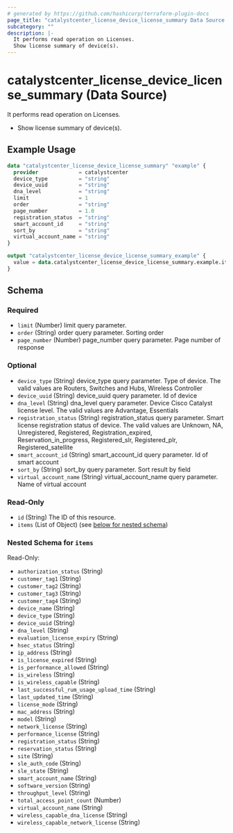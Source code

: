 ```yaml
---
# generated by https://github.com/hashicorp/terraform-plugin-docs
page_title: "catalystcenter_license_device_license_summary Data Source - terraform-provider-catalystcenter"
subcategory: ""
description: |-
  It performs read operation on Licenses.
  Show license summary of device(s).
---
```


# catalystcenter_license_device_license_summary (Data Source)

It performs read operation on Licenses.

- Show license summary of device(s).

## Example Usage

```terraform
data "catalystcenter_license_device_license_summary" "example" {
  provider             = catalystcenter
  device_type          = "string"
  device_uuid          = "string"
  dna_level            = "string"
  limit                = 1
  order                = "string"
  page_number          = 1.0
  registration_status  = "string"
  smart_account_id     = "string"
  sort_by              = "string"
  virtual_account_name = "string"
}

output "catalystcenter_license_device_license_summary_example" {
  value = data.catalystcenter_license_device_license_summary.example.items
}
```

<!-- schema generated by tfplugindocs -->
## Schema

### Required

- `limit` (Number) limit query parameter.
- `order` (String) order query parameter. Sorting order
- `page_number` (Number) page_number query parameter. Page number of response

### Optional

- `device_type` (String) device_type query parameter. Type of device. The valid values are Routers, Switches and Hubs, Wireless Controller
- `device_uuid` (String) device_uuid query parameter. Id of device
- `dna_level` (String) dna_level query parameter. Device Cisco Catalyst license level. The valid values are Advantage, Essentials
- `registration_status` (String) registration_status query parameter. Smart license registration status of device. The valid values are Unknown, NA, Unregistered, Registered, Registration_expired, Reservation_in_progress, Registered_slr, Registered_plr, Registered_satellite
- `smart_account_id` (String) smart_account_id query parameter. Id of smart account
- `sort_by` (String) sort_by query parameter. Sort result by field
- `virtual_account_name` (String) virtual_account_name query parameter. Name of virtual account

### Read-Only

- `id` (String) The ID of this resource.
- `items` (List of Object) (see [below for nested schema](#nestedatt--items))

<a id="nestedatt--items"></a>
### Nested Schema for `items`

Read-Only:

- `authorization_status` (String)
- `customer_tag1` (String)
- `customer_tag2` (String)
- `customer_tag3` (String)
- `customer_tag4` (String)
- `device_name` (String)
- `device_type` (String)
- `device_uuid` (String)
- `dna_level` (String)
- `evaluation_license_expiry` (String)
- `hsec_status` (String)
- `ip_address` (String)
- `is_license_expired` (String)
- `is_performance_allowed` (String)
- `is_wireless` (String)
- `is_wireless_capable` (String)
- `last_successful_rum_usage_upload_time` (String)
- `last_updated_time` (String)
- `license_mode` (String)
- `mac_address` (String)
- `model` (String)
- `network_license` (String)
- `performance_license` (String)
- `registration_status` (String)
- `reservation_status` (String)
- `site` (String)
- `sle_auth_code` (String)
- `sle_state` (String)
- `smart_account_name` (String)
- `software_version` (String)
- `throughput_level` (String)
- `total_access_point_count` (Number)
- `virtual_account_name` (String)
- `wireless_capable_dna_license` (String)
- `wireless_capable_network_license` (String)
